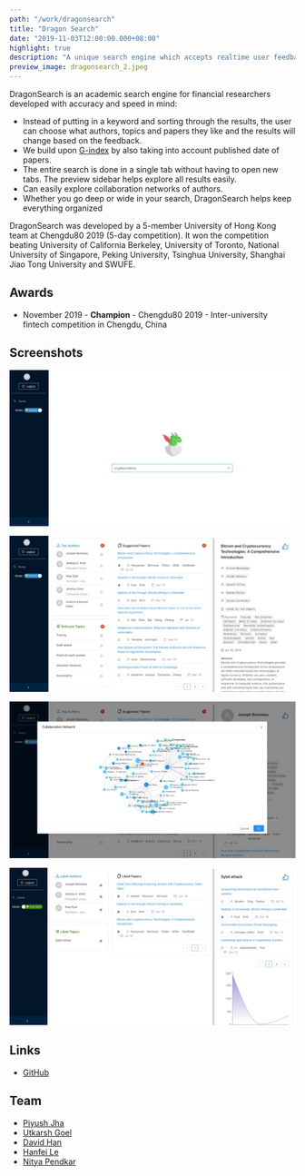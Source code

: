 ```yaml
---
path: "/work/dragonsearch"
title: "Dragon Search"
date: "2019-11-03T12:00:00.000+08:00"
highlight: true
description: "A unique search engine which accepts realtime user feedback to help the user find exactly what they are looking for among millions of papers, authors and topics."
preview_image: dragonsearch_2.jpeg
---
```


DragonSearch is an academic search engine for financial researchers developed with accuracy and speed in mind:

- Instead of putting in a keyword and sorting through the results, the user can choose what authors, topics and papers they like and the results will change based on the feedback.
- We build upon [G-index](https://en.wikipedia.org/wiki/G-index) by also taking into account published date of papers.
- The entire search is done in a single tab without having to open new tabs. The preview sidebar helps explore all results easily.
- Can easily explore collaboration networks of authors.
- Whether you go deep or wide in your search, DragonSearch helps keep everything organized

DragonSearch was developed by a 5-member University of Hong Kong team at Chengdu80 2019 (5-day competition). It won the competition beating University of California Berkeley, University of Toronto, National University of Singapore, Peking University, Tsinghua University, Shanghai Jiao Tong University and SWUFE.

## Awards

- November 2019 - **Champion** - Chengdu80 2019 - Inter-university fintech competition in Chengdu, China

## Screenshots

![Home page](./dragonsearch_1.jpeg)

![Search results page](./dragonsearch_2.jpeg)

![Collaboration network of selected author](./dragonsearch_3.jpeg)

![Look back mode](./dragonsearch_4.jpeg)

## Links

- [GitHub](https://github.com/davidbhan/Chengdu80)

## Team

- [Piyush Jha](https://www.linkedin.com/in/piyush-jha/)
- [Utkarsh Goel](https://www.utkarshgoel.dev/)
- [David Han](https://www.linkedin.com/in/davidbhan/)
- [Hanfei Le](https://www.linkedin.com/in/hanfei-li-436187160/)
- [Nitya Pendkar](https://www.linkedin.com/in/nitya-pendkar-802705171/)
